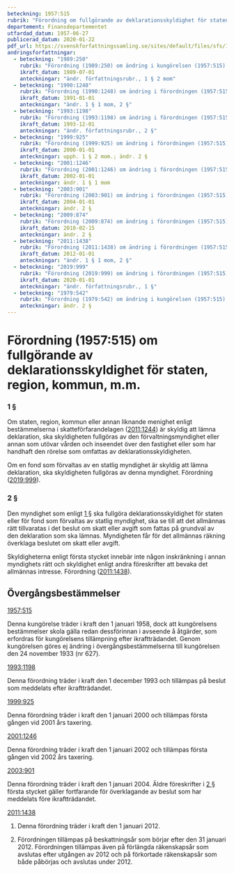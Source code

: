 ```yaml
---
beteckning: 1957:515
rubrik: "Förordning om fullgörande av deklarationsskyldighet för staten, region, kommun, m.m."
departement: Finansdepartementet
utfardad_datum: 1957-06-27
publicerad_datum: 2020-01-22
pdf_url: https://svenskforfattningssamling.se/sites/default/files/sfs/1957-06/SFS1957-515.pdf
andringsforfattningar:
  - beteckning: "1989:250"
    rubrik: "Förordning (1989:250) om ändring i kungörelsen (1957:515) med föreskrifter angående fullgörande av staten, landstingskommun, kommun och annan dylik menighet åliggande deklarationsskyldighet m.m."
    ikraft_datum: 1989-07-01
    anteckningar: "ändr. författningsrubr., 1 § 2 mom"
  - beteckning: "1990:1248"
    rubrik: "Förordning (1990:1248) om ändring i förordningen (1957:515) om fullgörande av deklarationsskyldighet för staten, landstingskommun, kommun, m.m"
    ikraft_datum: 1991-01-01
    anteckningar: "ändr. 1 § 1 mom, 2 §"
  - beteckning: "1993:1198"
    rubrik: "Förordning (1993:1198) om ändring i förordningen (1957:515) om fullgörande av deklarationsskyldighet för staten, landstingskommun, kommun m.m."
    ikraft_datum: 1993-12-01
    anteckningar: "ändr. författningsrubr., 2 §"
  - beteckning: "1999:925"
    rubrik: "Förordning (1999:925) om ändring i förordningen (1957:515) om fullgörande av deklarationsskyldighet för staten, landsting och kommun, m.m."
    ikraft_datum: 2000-01-01
    anteckningar: upph. 1 § 2 mom.; ändr. 2 §
  - beteckning: "2001:1246"
    rubrik: "Förordning (2001:1246) om ändring i förordningen (1957:515) om fullgörande av deklarationsskyldighet för staten, landsting, kommun, m.m."
    ikraft_datum: 2002-01-01
    anteckningar: ändr. 1 § 1 mom
  - beteckning: "2003:901"
    rubrik: "Förordning (2003:901) om ändring i förordningen (1957:515) om fullgörande av deklarationsskyldighet för staten, landsting, kommun m.m."
    ikraft_datum: 2004-01-01
    anteckningar: ändr. 2 §
  - beteckning: "2009:874"
    rubrik: "Förordning (2009:874) om ändring i förordningen (1957:515) om fullgörande av deklarationsskyldighet för staten, landsting, kommun m.m."
    ikraft_datum: 2010-02-15
    anteckningar: ändr. 2 §
  - beteckning: "2011:1438"
    rubrik: "Förordning (2011:1438) om ändring i förordningen (1957:515) om fullgörande av deklarationsskyldighet för staten, landsting, kommun, m.m."
    ikraft_datum: 2012-01-01
    anteckningar: "ändr. 1 § 1 mom, 2 §"
  - beteckning: "2019:999"
    rubrik: "Förordning (2019:999) om ändring i förordningen (1957:515) om fullgörande av deklarationsskyldighet för staten, landsting, kommun, m.m."
    ikraft_datum: 2020-01-01
    anteckningar: "ändr. författningsrubr., 1 §"
  - beteckning: "1979:542"
    rubrik: "Förordning (1979:542) om ändring i kungörelsen (1957:515) med föreskrifter angående fullgörande av staten, landstingskommun, kommun och annan dylik menighet åliggande deklarationsskyldighet m.m."
    anteckningar: ändr. 2 §
---
```


# Förordning (1957:515) om fullgörande av deklarationsskyldighet för staten, region, kommun, m.m.

### 1 §

Om staten, region, kommun eller annan liknande menighet enligt bestämmelserna i skatteförfarandelagen ([2011:1244](https://selex.se/eli/sfs/2011/1244)) är skyldig att lämna deklaration, ska skyldigheten fullgöras av den förvaltningsmyndighet eller annan som utövar vården och inseendet över den fastighet eller som har handhaft den rörelse som omfattas av deklarationsskyldigheten.

Om en fond som förvaltas av en statlig myndighet är skyldig att lämna deklaration, ska skyldigheten fullgöras av denna myndighet. Förordning ([2019:999](https://selex.se/eli/sfs/2019/999)).

### 2 §

Den myndighet som enligt [1 §](#1) ska fullgöra deklarationsskyldighet för staten eller för fond som förvaltas av statlig myndighet, ska se till att det allmännas rätt tillvaratas i det beslut om skatt eller avgift som fattas på grundval av den deklaration som ska lämnas. Myndigheten får för det allmännas räkning överklaga beslutet om skatt eller avgift.

Skyldigheterna enligt första stycket innebär inte någon inskränkning i annan myndighets rätt och skyldighet enligt andra föreskrifter att bevaka det allmännas intresse. Förordning ([2011:1438](https://selex.se/eli/sfs/2011/1438)).

## Övergångsbestämmelser

[1957:515](https://selex.se/eli/sfs/1957/515)

Denna kungörelse träder i kraft den 1 januari 1958, dock att kungörelsens bestämmelser skola gälla redan dessförinnan i avseende å åtgärder, som erfordras för kungörelsens tillämpning efter ikraftträdandet. Genom kungörelsen göres ej ändring i övergångsbestämmelserna till kungörelsen den 24 november 1933 (nr 627).

[1993:1198](https://selex.se/eli/sfs/1993/1198)

Denna förordning träder i kraft den 1 december 1993 och tillämpas på beslut som meddelats efter ikraftträdandet.

[1999:925](https://selex.se/eli/sfs/1999/925)

Denna förordning träder i kraft den 1 januari 2000 och tillämpas första gången vid 2001 års taxering.

[2001:1246](https://selex.se/eli/sfs/2001/1246)

Denna förordning träder i kraft den 1 januari 2002 och tillämpas första gången vid 2002 års taxering.

[2003:901](https://selex.se/eli/sfs/2003/901)

Denna förordning träder i kraft den 1 januari 2004. Äldre föreskrifter i [2 §](#2) första stycket gäller fortfarande för överklagande av beslut som har meddelats före ikraftträdandet.

[2011:1438](https://selex.se/eli/sfs/2011/1438)

1. Denna förordning träder i kraft den 1 januari 2012.

2. Förordningen tillämpas på beskattningsår som börjar efter den 31 januari 2012. Förordningen tillämpas även på förlängda räkenskapsår som avslutas efter utgången av 2012 och på förkortade räkenskapsår som både påbörjas och avslutas under 2012.